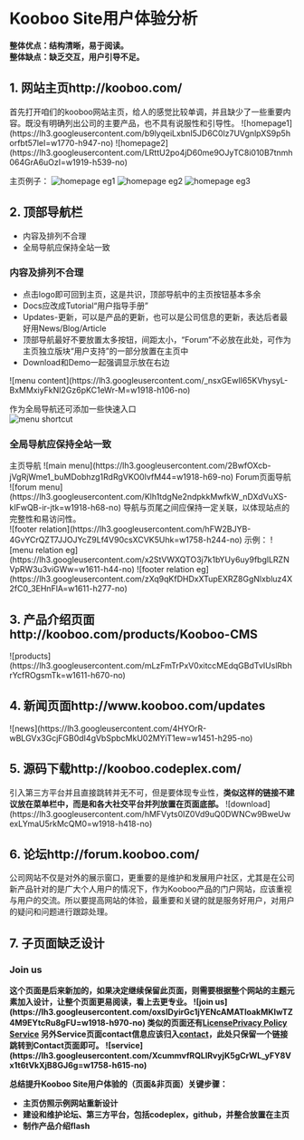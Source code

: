 <h1>Kooboo Site用户体验分析</h1>

<strong>整体优点：结构清晰，易于阅读。<br/>
整体缺点：缺乏交互，用户引导不足。</strong>

<h2>1. 网站主页http://kooboo.com/</h2>
首先打开咱们的kooboo网站主页，给人的感觉比较单调，并且缺少了一些重要内容。既没有明确列出公司的主要产品，也不具有说服性和引导性。
![homepage1](https://lh3.googleusercontent.com/b9lyqeiLxbnI5JD6C0lz7UVgnlpXS9p5horfbt57leI=w1770-h947-no)
![homepage2](https://lh3.googleusercontent.com/LRttU2po4jD60me9OJyTC8i010B7tnmh064GrA6uOzI=w1919-h539-no)  

主页例子：
![homepage eg1](https://lh3.googleusercontent.com/bG2DeNHdJNj_WG96635No2aS75mIV4f5HRHEikxt4ok=w1919-h875-no)
![homepage eg2](https://lh3.googleusercontent.com/8ArKMvkkLaY1VF5GzF7OYKSddqg6Y7K-_0CwfyIs7Ps=w1758-h825-no)
![homepage eg3](https://lh3.googleusercontent.com/ot93kji_r3dErDN9gNxUp3W_krqeK82T3npZKCueMZA=w1919-h568-no)

<h2>2. 顶部导航栏</h2>
<ul>
<li>内容及排列不合理</li>
<li>全局导航应保持全站一致</li>
</ul>

<h3>内容及排列不合理</h3>
<ul>
<li>点击logo即可回到主页，这是共识，顶部导航中的主页按钮基本多余</li>
<li>Docs应改成Tutorial“用户指导手册”</li>
<li>Updates-更新，可以是产品的更新，也可以是公司信息的更新，表达后者最好用News/Blog/Article</li>
<li>顶部导航最好不要放置太多按钮，间距太小，“Forum”不必放在此处，可作为主页独立版块“用户支持”的一部分放置在主页中</li>
<li>Download和Demo一起强调显示放在右边</li>
</ul>
![menu content](https://lh3.googleusercontent.com/_nsxGEwlI65KVhysyL-BxMMxiyFkNI2Gz6pKC1eWr-M=w1918-h106-no)

作为全局导航还可添加一些快速入口<br/>
![menu shortcut](https://lh3.googleusercontent.com/HNM7bRyQ2LyF3hWukzKFBW8-uZwCxI4jtQK3S1fAhmE=w660-h223-no)

<h3>全局导航应保持全站一致</h3>
主页导航
![main menu](https://lh3.googleusercontent.com/2BwfOXcb-jVgRjWme1_buMDobhzg1RdRgVKO0lvfM44=w1918-h69-no)
Forum页面导航
![forum menu](https://lh3.googleusercontent.com/Klh1tdgNe2ndpkkMwfkW_nDXdVuXS-kIFwQB-ir-jtk=w1918-h68-no)
导航与页尾之间应保持一定关联，以体现站点的完整性和易访问性。<br/>
![footer relation](https://lh3.googleusercontent.com/hFW2BJYB-4GvYCrQZT7JJOJYcZ9Lf4V90csXCVK5Uhk=w1758-h244-no)
示例：
![menu relation eg](https://lh3.googleusercontent.com/x2StVWXQTO3j7k1bYUy6uy9fbglLRZNVpRW3u3viGWw=w1611-h44-no)
![footer relation eg](https://lh3.googleusercontent.com/zXq9qKfDHDxXTupEXRZ8GgNlxbluz4X2fC0_3EHnFlA=w1611-h277-no)

<h2>3. 产品介绍页面http://kooboo.com/products/Kooboo-CMS</h2>
![products](https://lh3.googleusercontent.com/mLzFmTrPxV0xitccMEdqGBdTvIUslRbhrYcfROgsmTk=w1611-h670-no)  
 
<h2>4. 新闻页面http://www.kooboo.com/updates</h2>
![news](https://lh3.googleusercontent.com/4HYOrR-wBLGVx3GcjFGB0dI4gVbSpbcMkU02MYiT1ew=w1451-h295-no) 

<h2>5. 源码下载http://kooboo.codeplex.com/<br/></h2>
引入第三方平台并且直接跳转并无不可，但是要体现专业性，<strong>类似这样的链接不建议放在菜单栏中，而是和各大社交平台并列放置在页面底部。</strong>
![download](https://lh3.googleusercontent.com/hMFVyts0IZ0Vd9uQ0DWNCw9BweUwexLYmaU5rkMcQM0=w1918-h418-no)

<h2>6. 论坛http://forum.kooboo.com/</h2>
公司网站不仅是对外的展示窗口，更重要的是维护和发展用户社区，尤其是在公司新产品针对的是广大个人用户的情况下，作为Kooboo产品的门户网站，应该重视与用户的交流。所以要提高网站的体验，最重要和关键的就是服务好用户，对用户的疑问和问题进行跟踪处理。<br/>
<strong>

<h2>7. 子页面缺乏设计</h2>
<h3>Join us</h3>
这个页面是后来新加的，如果决定继续保留此页面，则需要根据整个网站的主题元素加入设计，让整个页面更易阅读，看上去更专业。
![join us](https://lh3.googleusercontent.com/oxsIDyirGc1jYENcAMATloakMKIwTZ4M9EYtcRu8gFU=w1918-h970-no)
类似的页面还有<a href="www.kooboo.com/licensefaq">License</a><a href="www.kooboo.com/privacy-policy">Privacy Policy</a>
<a href="www.kooboo.com/Serice">Service</a>
另外Service页面contact信息应该归入<a href="www.kooboo.com/contact">contact</a>，此处只保留一个链接跳转到Contact页面即可。
![service](https://lh3.googleusercontent.com/XcummvfRQLlRvyjK5gCrWL_yFY8Vx1t6tVkXjB8GJ6g=w1758-h615-no)

总结提升Kooboo Site用户体验的（页面&非页面）关键步骤：
<ul><strong>
<li>主页仿照示例网站重新设计</li>
<li>建设和维护论坛、第三方平台，包括codeplex，github，并整合放置在主页</li>
<li>制作产品介绍flash</li>
</strong></ul>
